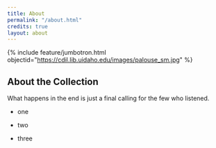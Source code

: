 ```yaml
---
title: About
permalink: "/about.html"
credits: true
layout: about
---
```


{% include feature/jumbotron.html objectid="https://cdil.lib.uidaho.edu/images/palouse_sm.jpg" %}

## About the Collection

What happens in the end is just a final calling for the few who listened. 

* one

* two

* three